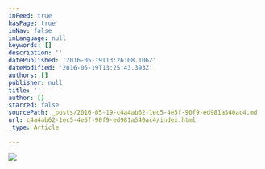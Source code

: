 ```yaml
---
inFeed: true
hasPage: true
inNav: false
inLanguage: null
keywords: []
description: ''
datePublished: '2016-05-19T13:26:08.106Z'
dateModified: '2016-05-19T13:25:43.393Z'
authors: []
publisher: null
title: ''
author: []
starred: false
sourcePath: _posts/2016-05-19-c4a4ab62-1ec5-4e5f-90f9-ed981a540ac4.md
url: c4a4ab62-1ec5-4e5f-90f9-ed981a540ac4/index.html
_type: Article

---
```

![](https://the-grid-user-content.s3-us-west-2.amazonaws.com/9f69a27d-09f3-4d04-9a69-6b57a30c5c38.png)